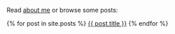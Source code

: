 Read [about me](./about) or browse some posts:

{% for post in site.posts %}
  <a href="{{ post.url }}">{{ post.title }}</a>
{% endfor %}
